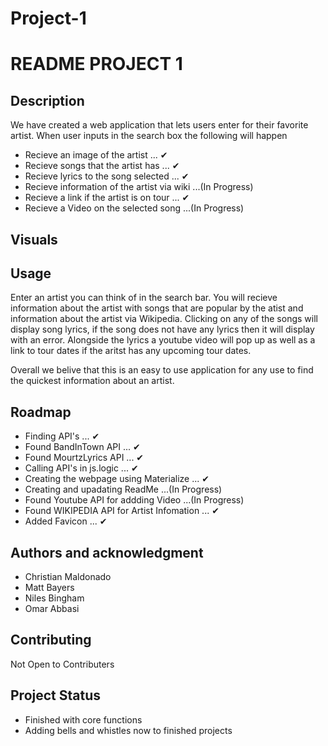 # Project-1

<!-- Name
Choose a self-explaining name for your project. -->
# README PROJECT 1

## Description
We have created a web application that lets users enter for their favorite artist. When user inputs in the search box the following will happen

* Recieve an image of the artist                ... ✔
* Recieve songs that the artist has             ... ✔
* Recieve lyrics to the song selected           ... ✔
* Recieve information of the artist via wiki    ...(In Progress)
* Recieve a link if the artist is on tour       ... ✔
* Recieve a Video on the selected song          ...(In Progress)


## Visuals
<!-- 
    Visuals

Depending on what you are making, it can be a good idea to include screenshots or even a video (you'll frequently see GIFs rather than actual videos). Tools like ttygif can help, but check out Asciinema for a more sophisticated method. -->

## Usage
Enter an artist you can think of in the search bar. You will recieve information about the artist with songs that are popular by the atist and information about the artist via Wikipedia. Clicking on any of the songs will display song lyrics, if the song does not have any lyrics then it will display with an error. Alongside the lyrics a youtube video will pop up as well as a link to tour dates if the aritst has any upcoming tour dates. 

Overall we belive that this is an easy to use application for any use to find the quickest information about an artist.


## Roadmap
* Finding API's                             ... ✔
* Found BandInTown API                      ... ✔
* Found MourtzLyrics API                    ... ✔
* Calling API's in js.logic                 ... ✔
* Creating the webpage using Materialize    ... ✔
* Creating and upadating ReadMe             ...(In Progress)
* Found Youtube API for addding Video       ...(In Progress)
* Found WIKIPEDIA API for Artist Infomation ... ✔
* Added Favicon                             ... ✔

## Authors and acknowledgment
* Christian Maldonado
* Matt Bayers
* Niles Bingham
* Omar Abbasi

## Contributing
Not Open to Contributers

## Project Status
* Finished with core functions
* Adding bells and whistles now to finished projects